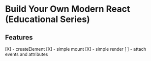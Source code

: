 # Build Your Own Modern React (Educational Series)

## Features
[X] - createElement
[X] - simple mount
[X] - simple render
[ ] - attach events and attributes